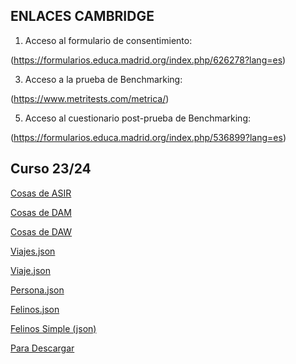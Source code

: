 ## ENLACES CAMBRIDGE
1. Acceso al formulario de consentimiento:
   
(https://formularios.educa.madrid.org/index.php/626278?lang=es)

3. Acceso a la prueba de Benchmarking:
   
(https://www.metritests.com/metrica/)

5. Acceso al cuestionario post-prueba de Benchmarking:
   
(https://formularios.educa.madrid.org/index.php/536899?lang=es)



## Curso 23/24


[Cosas de ASIR](asir.md)

[Cosas de DAM](dam.md)

[Cosas de DAW](daw.md)

[Viajes.json](viajes.json)

[Viaje.json](viaje.json)

[Persona.json](persona.json)

[Felinos.json](felinos.json)

[Felinos Simple (json)](felinosSimple.json)

[Para Descargar](exam_IAW.zip)
 
